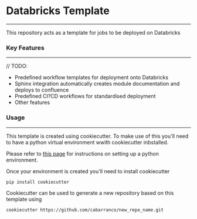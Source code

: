 # Databricks Template
-----

This repository acts as a template for jobs to be deployed on Databricks

### Key Features
----

// TODO:

* Predefined workflow templates for deployment onto Databricks
* Sphinx integration automatically creates module documentation and deploys to confluence
* Predefined CI?CD workflows for standardised deployment
* Other features

### Usage
----

This template is created using cookiecutter. To make use of this you'll need to have a python virtual environment wwith cookiecutter inbstalled.

Please refer to [this page](https://github.com/cabarranco/Lavoro/new/main/AppuntiVari/guide/setting_up_dev_container.md) for instructions on setting up a python environment.

Once your environment is created you'll need to install cookiecutter

```{code}
pip install cookiecutter
```

Cookiecutter can be used to generate a new repository based on this template using
```{code}
cookiecutter https://github.com/cabarranco/new_repo_name.git
```
